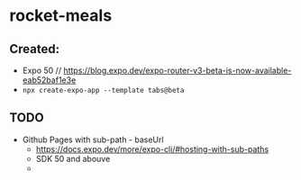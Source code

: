 # rocket-meals





## Created:

- Expo 50 // https://blog.expo.dev/expo-router-v3-beta-is-now-available-eab52baf1e3e
- ``npx create-expo-app --template tabs@beta``

## TODO

- Github Pages with sub-path - baseUrl
  - https://docs.expo.dev/more/expo-cli/#hosting-with-sub-paths
  - SDK 50 and abouve
  - 
